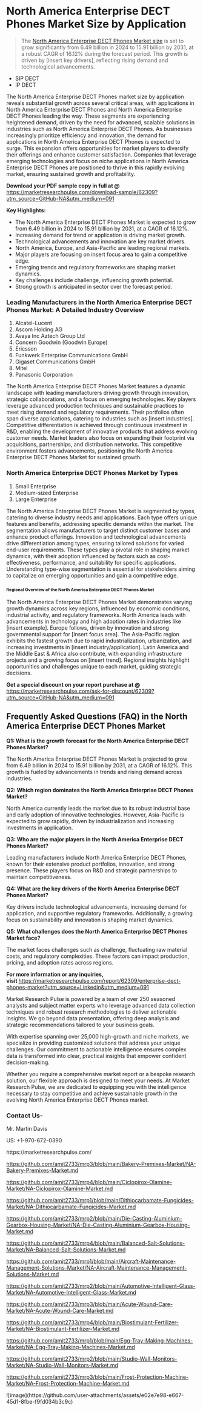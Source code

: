 <h1>North America Enterprise DECT Phones Market&nbsp;Size by Application</h1><blockquote><p>The <a href="https://marketresearchpulse.com/download-sample/62309?utm_source=GitHub-NA&amp;utm_medium=091">North America Enterprise DECT Phones Market size</a> is set to grow significantly from 6.49 billion in 2024 to 15.91 billion by 2031, at a robust CAGR of 16.12% during the forecast period. This growth is driven by [insert key drivers], reflecting rising demand and technological advancements.</p></blockquote><ul><li>SIP DECT<li> IP DECT</li></ul><p>The North America Enterprise DECT Phones market size by application reveals substantial growth across several critical areas, with applications in North America Enterprise DECT Phones and North America Enterprise DECT Phones leading the way. These segments are experiencing heightened demand, driven by the need for advanced, scalable solutions in industries such as North America Enterprise DECT Phones. As businesses increasingly prioritize efficiency and innovation, the demand for applications in North America Enterprise DECT Phones is expected to surge. This expansion offers opportunities for market players to diversify their offerings and enhance customer satisfaction. Companies that leverage emerging technologies and focus on niche applications in North America Enterprise DECT Phones are positioned to thrive in this rapidly evolving market, ensuring sustained growth and profitability.</p><p><strong>Download your PDF sample copy in full at @ </strong><a href="https://marketresearchpulse.com/download-sample/62309?utm_source=GitHub-NA&amp;utm_medium=091">https://marketresearchpulse.com/download-sample/62309?utm_source=GitHub-NA&amp;utm_medium=091</a></p><p><strong>Key Highlights: </strong></p><ul><li>The North America Enterprise DECT Phones Market is expected to grow from 6.49 billion in 2024 to 15.91 billion by 2031, at a CAGR of 16.12%.</li><li>Increasing demand for trend or application is driving market growth.</li><li>Technological advancements and innovation are key market drivers.</li><li>North America, Europe, and Asia-Pacific are leading regional markets.</li><li>Major players are focusing on insert focus area to gain a competitive edge.</li><li>Emerging trends and regulatory frameworks are shaping market dynamics.</li><li>Key challenges include challenge, influencing growth potential.</li><li>Strong growth is anticipated in sector over the forecast period.</li></ul><h3>Leading Manufacturers in the North America Enterprise DECT Phones Market: A Detailed Industry Overview</h3><ol><li>Alcatel-Lucent</li><li>Ascom Holding AG</li><li>Avaya Inc Aztech Group Ltd</li><li>Concern Goodwin (Goodwin Europe)</li><li>Ericsson</li><li>Funkwerk Enterprise Communications GmbH</li><li>Gigaset Communications GmbH</li><li>Mitel</li><li>Panasonic Corporation</li></ol><div class="flex max-w-full flex-col flex-grow"><div class="min-h-8 text-message flex w-full flex-col items-end gap-2 whitespace-normal break-words [.text-message+&amp;]:mt-5" dir="auto" data-message-author-role="assistant" data-message-id="fd8432e4-4910-450d-b182-61b7bfb0a01f" data-message-model-slug="gpt-4o"><div class="flex w-full flex-col gap-1 empty:hidden first:pt-[3px]"><div class="markdown prose w-full break-words dark:prose-invert light"><p>The North America Enterprise DECT Phones Market features a dynamic landscape with leading manufacturers driving growth through innovation, strategic collaborations, and a focus on emerging technologies. Key players leverage advanced production techniques and sustainable practices to meet rising demand and regulatory requirements. Their portfolios often span diverse applications, catering to industries such as [insert industries]. Competitive differentiation is achieved through continuous investment in R&amp;D, enabling the development of innovative products that address evolving customer needs. Market leaders also focus on expanding their footprint via acquisitions, partnerships, and distribution networks. This competitive environment fosters advancements, positioning the North America Enterprise DECT Phones Market for sustained growth.</p></div></div></div></div><h3>North America Enterprise DECT Phones Market by Types</h3><ol><li>Small Enterprise<li> Medium-sized Enterprise<li> Large Enterprise</li></ol><div class="flex max-w-full flex-col flex-grow"><div class="min-h-8 text-message flex w-full flex-col items-end gap-2 whitespace-normal break-words [.text-message+&amp;]:mt-5" dir="auto" data-message-author-role="assistant" data-message-id="084470be-0bb7-4664-bddf-5156b4f41249" data-message-model-slug="gpt-4o-mini"><div class="flex w-full flex-col gap-1 empty:hidden first:pt-[3px]"><div class="markdown prose w-full break-words dark:prose-invert light"><p>The North America Enterprise DECT Phones Market is segmented by types, catering to diverse industry needs and applications. Each type offers unique features and benefits, addressing specific demands within the market. The segmentation allows manufacturers to target distinct customer bases and enhance product offerings. Innovation and technological advancements drive differentiation among types, ensuring tailored solutions for varied end-user requirements. These types play a pivotal role in shaping market dynamics, with their adoption influenced by factors such as cost-effectiveness, performance, and suitability for specific applications. Understanding type-wise segmentation is essential for stakeholders aiming to capitalize on emerging opportunities and gain a competitive edge.</p></div></div></div></div><h3><span style="font-size: 11px;">Regional Overview of the North America Enterprise DECT Phones Market</span></h3><div class="flex max-w-full flex-col flex-grow"><div class="min-h-8 text-message flex w-full flex-col items-end gap-2 whitespace-normal break-words [.text-message+&amp;]:mt-5" dir="auto" data-message-author-role="assistant" data-message-id="e9038762-ce64-4e30-91c9-9bd413514231" data-message-model-slug="gpt-4o-mini"><div class="flex w-full flex-col gap-1 empty:hidden first:pt-[3px]"><div class="markdown prose w-full break-words dark:prose-invert light"><p>The North America Enterprise DECT Phones Market demonstrates varying growth dynamics across key regions, influenced by economic conditions, industrial activity, and regulatory frameworks. North America leads with advancements in technology and high adoption rates in industries like [insert example]. Europe follows, driven by innovation and strong governmental support for [insert focus area]. The Asia-Pacific region exhibits the fastest growth due to rapid industrialization, urbanization, and increasing investments in [insert industry/application]. Latin America and the Middle East &amp; Africa also contribute, with expanding infrastructure projects and a growing focus on [insert trend]. Regional insights highlight opportunities and challenges unique to each market, guiding strategic decisions.</p></div></div></div></div><p><strong>Get a special discount on your report purchase at @ </strong><a href="https://marketresearchpulse.com/ask-for-discount/62309?utm_source=GitHub-NA&amp;utm_medium=091">https://marketresearchpulse.com/ask-for-discount/62309?utm_source=GitHub-NA&amp;utm_medium=091</a></p><h2>Frequently Asked Questions (FAQ) in the North America Enterprise DECT Phones Market</h2><p><strong>Q1: What is the growth forecast for the North America Enterprise DECT Phones Market?</strong></p><p>The North America Enterprise DECT Phones Market is projected to grow from 6.49 billion in 2024 to 15.91 billion by 2031, at a CAGR of 16.12%. This growth is fueled by advancements in trends and rising demand across industries.</p><p><strong>Q2: Which region dominates the North America Enterprise DECT Phones Market?</strong></p><p>North America currently leads the market due to its robust industrial base and early adoption of innovative technologies. However, Asia-Pacific is expected to grow rapidly, driven by industrialization and increasing investments in application.</p><p><strong>Q3: Who are the major players in the North America Enterprise DECT Phones Market?</strong></p><p>Leading manufacturers include North America Enterprise DECT Phones, known for their extensive product portfolios, innovation, and strong presence. These players focus on R&amp;D and strategic partnerships to maintain competitiveness.</p><p><strong>Q4: What are the key drivers of the North America Enterprise DECT Phones Market?</strong></p><p>Key drivers include technological advancements, increasing demand for application, and supportive regulatory frameworks. Additionally, a growing focus on sustainability and innovation is shaping market dynamics.</p><p><strong>Q5: What challenges does the North America Enterprise DECT Phones Market face?</strong></p><p>The market faces challenges such as challenge, fluctuating raw material costs, and regulatory complexities. These factors can impact production, pricing, and adoption rates across regions.</p><p><strong>For more information or any inquiries, visit&nbsp;</strong><a href="https://marketresearchpulse.com/report/62309/enterprise-dect-phones-market?utm_source=Linkedin&utm_medium=091">https://marketresearchpulse.com/report/62309/enterprise-dect-phones-market?utm_source=Linkedin&utm_medium=091</a></p><p>Market Research Pulse is powered by a team of over 250 seasoned analysts and subject matter experts who leverage advanced data collection techniques and robust research methodologies to deliver actionable insights. We go beyond data presentation, offering deep analysis and strategic recommendations tailored to your business goals.</p><p>With expertise spanning over 25,000 high-growth and niche markets, we specialize in providing customized solutions that address your unique challenges. Our commitment to actionable intelligence ensures complex data is transformed into clear, practical insights that empower confident decision-making.</p><p>Whether you require a comprehensive market report or a bespoke research solution, our flexible approach is designed to meet your needs. At Market Research Pulse, we are dedicated to equipping you with the intelligence necessary to stay competitive and achieve sustainable growth in the evolving North America Enterprise DECT Phones market.</p><h3><strong>Contact Us-</strong></h3><p>Mr. Martin Davis</p><p>US: +1-970-672-0390</p><p>https://marketresearchpulse.com/</p><p><a href="https://github.com/amit2733/mrp3/blob/main/Bakery-Premixes-Market/NA-Bakery-Premixes-Market.md">https://github.com/amit2733/mrp3/blob/main/Bakery-Premixes-Market/NA-Bakery-Premixes-Market.md</a></p><p><a href="https://github.com/amit2733/mrp4/blob/main/Ciclopirox-Olamine-Market/NA-Ciclopirox-Olamine-Market.md">https://github.com/amit2733/mrp4/blob/main/Ciclopirox-Olamine-Market/NA-Ciclopirox-Olamine-Market.md</a></p><p><a href="https://github.com/amit2733/mrp1/blob/main/Dithiocarbamate-Fungicides-Market/NA-Dithiocarbamate-Fungicides-Market.md">https://github.com/amit2733/mrp1/blob/main/Dithiocarbamate-Fungicides-Market/NA-Dithiocarbamate-Fungicides-Market.md</a></p><p><a href="https://github.com/amit2733/mrp2/blob/main/Die-Casting-Aluminium-Gearbox-Housing-Market/NA-Die-Casting-Aluminium-Gearbox-Housing-Market.md">https://github.com/amit2733/mrp2/blob/main/Die-Casting-Aluminium-Gearbox-Housing-Market/NA-Die-Casting-Aluminium-Gearbox-Housing-Market.md</a></p><p><a href="https://github.com/amit2733/mrp4/blob/main/Balanced-Salt-Solutions-Market/NA-Balanced-Salt-Solutions-Market.md">https://github.com/amit2733/mrp4/blob/main/Balanced-Salt-Solutions-Market/NA-Balanced-Salt-Solutions-Market.md</a></p><p><a href="https://github.com/amit2733/mrp1/blob/main/Aircraft-Maintenance-Management-Solutions-Market/NA-Aircraft-Maintenance-Management-Solutions-Market.md">https://github.com/amit2733/mrp1/blob/main/Aircraft-Maintenance-Management-Solutions-Market/NA-Aircraft-Maintenance-Management-Solutions-Market.md</a></p><p><a href="https://github.com/amit2733/mrp2/blob/main/Automotive-Intelligent-Glass-Market/NA-Automotive-Intelligent-Glass-Market.md">https://github.com/amit2733/mrp2/blob/main/Automotive-Intelligent-Glass-Market/NA-Automotive-Intelligent-Glass-Market.md</a></p><p><a href="https://github.com/amit2733/mrp3/blob/main/Acute-Wound-Care-Market/NA-Acute-Wound-Care-Market.md">https://github.com/amit2733/mrp3/blob/main/Acute-Wound-Care-Market/NA-Acute-Wound-Care-Market.md</a></p><p><a href="https://github.com/amit2733/mrp4/blob/main/Biostimulant-Fertilizer-Market/NA-Biostimulant-Fertilizer-Market.md">https://github.com/amit2733/mrp4/blob/main/Biostimulant-Fertilizer-Market/NA-Biostimulant-Fertilizer-Market.md</a></p><p><a href="https://github.com/amit2733/mrp1/blob/main/Egg-Tray-Making-Machines-Market/NA-Egg-Tray-Making-Machines-Market.md">https://github.com/amit2733/mrp1/blob/main/Egg-Tray-Making-Machines-Market/NA-Egg-Tray-Making-Machines-Market.md</a></p><p><a href="https://github.com/amit2733/mrp2/blob/main/Studio-Wall-Monitors-Market/NA-Studio-Wall-Monitors-Market.md">https://github.com/amit2733/mrp2/blob/main/Studio-Wall-Monitors-Market/NA-Studio-Wall-Monitors-Market.md</a></p><p><a href="https://github.com/amit2733/mrp3/blob/main/Frost-Protection-Machine-Market/NA-Frost-Protection-Machine-Market.md">https://github.com/amit2733/mrp3/blob/main/Frost-Protection-Machine-Market/NA-Frost-Protection-Machine-Market.md</a></p>
![image](https://github.com/user-attachments/assets/e02e7e98-e667-45d1-8fbe-f9fd034b3c9c)
